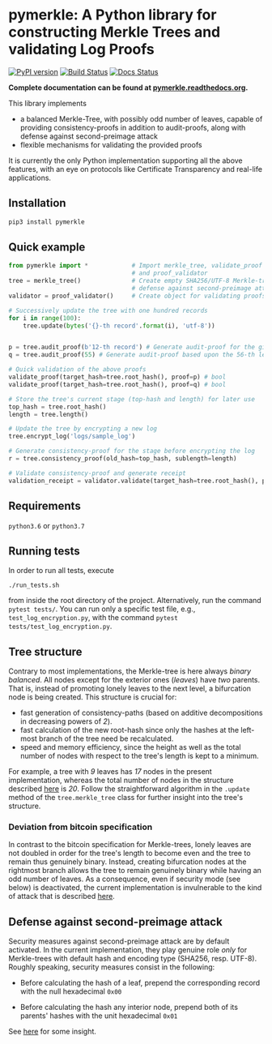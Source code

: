 # pymerkle: A Python library for constructing Merkle Trees and validating Log Proofs
[![PyPI version](https://badge.fury.io/py/pymerkle.svg)](https://pypi.org/project/pymerkle/)
[![Build Status](https://travis-ci.com/FoteinosMerg/pymerkle.svg?branch=master)](https://travis-ci.com/FoteinosMerg/pymerkle)
[![Docs Status](https://readthedocs.org/projects/pymerkle/badge/?version=latest)](http://pymerkle.readthedocs.org)

**Complete documentation can be found at [pymerkle.readthedocs.org](http://pymerkle.readthedocs.org/).**

This library implements

- a balanced Merkle-Tree, with possibly odd number of leaves, capable of providing consistency-proofs in addition to audit-proofs, along with defense against second-preimage attack
- flexible mechanisms for validating the provided proofs

It is currently the only Python implementation supporting all the above features, with an eye on protocols like Certificate Transparency and real-life applications.

## Installation

```bash
pip3 install pymerkle
```

## Quick example

```python
from pymerkle import *            # Import merkle_tree, validate_proof
                                  # and proof_validator
tree = merkle_tree()              # Create empty SHA256/UTF-8 Merkle-tree with
                                  # defense against second-preimage attack
validator = proof_validator()     # Create object for validating proofs

# Successively update the tree with one hundred records
for i in range(100):
    tree.update(bytes('{}-th record'.format(i), 'utf-8'))


p = tree.audit_proof(b'12-th record') # Generate audit-proof for the given record
q = tree.audit_proof(55) # Generate audit-proof based upon the 56-th leaf

# Quick validation of the above proofs
validate_proof(target_hash=tree.root_hash(), proof=p) # bool
validate_proof(target_hash=tree.root_hash(), proof=q) # bool

# Store the tree's current stage (top-hash and length) for later use
top_hash = tree.root_hash()
length = tree.length()

# Update the tree by encrypting a new log
tree.encrypt_log('logs/sample_log')

# Generate consistency-proof for the stage before encrypting the log
r = tree.consistency_proof(old_hash=top_hash, sublength=length)

# Validate consistency-proof and generate receipt
validation_receipt = validator.validate(target_hash=tree.root_hash(), proof=r)
```

## Requirements

`python3.6` or `python3.7`


## Running tests


In order to run all tests, execute

```shell
./run_tests.sh
```

from inside the root directory of the project. Alternatively, run the command `pytest tests/`. You can run only a specific test file, e.g., `test_log_encryption.py`, with the command `pytest tests/test_log_encryption.py`.


## Tree structure

Contrary to most implementations, the Merkle-tree is here always _binary balanced_. All nodes except for the exterior ones (_leaves_) have _two_ parents. That is, instead of promoting lonely leaves to the next level, a bifurcation node is being created. This structure is crucial for:

- fast generation of consistency-paths (based on additive decompositions in decreasing powers of _2_).
- fast calculation of the new root-hash since only the hashes at the left-most branch of the tree need be recalculated.
- speed and memory efficiency, since the height as well as the total number of nodes with respect to the tree's length is kept to a minimum.

For example, a tree with _9_ leaves has _17_ nodes in the present implementation, whereas the total number of nodes in the structure described [here](https://crypto.stackexchange.com/questions/22669/merkle-hash-tree-updates) is _20_. Follow the straightforward algorithm in the `.update` method of the `tree.merkle_tree` class for further insight into the tree's structure.

### Deviation from bitcoin specification

In contrast to the bitcoin specification for Merkle-trees, lonely leaves are not doubled in order for the tree's length to become even and the tree to remain thus genuinely binary. Instead, creating bifurcation nodes at the rightmost branch allows the tree to remain genuinely binary while having an odd number of leaves. As a consequence, even if security mode (see below) is deactivated, the current implementation is invulnerable to the kind of attack that is described [here](https://github.com/bitcoin/bitcoin/blob/bccb4d29a8080bf1ecda1fc235415a11d903a680/src/consensus/merkle.cpp).



## Defense against second-preimage attack


Security measures against second-preimage attack are by default activated. In the current implementation, they play genuine role _only_ for Merkle-trees with default hash and encoding type (SHA256, resp. UTF-8). Roughly speaking, security measures consist in the following:

- Before calculating the hash of a leaf, prepend the corresponding record with the null hexadecimal `0x00`

- Before calculating the hash any interior node, prepend both of its parents' hashes with the unit hexadecimal `0x01`

See [here](https://flawed.net.nz/2018/02/21/attacking-merkle-trees-with-a-second-preimage-attack/) for some insight.
